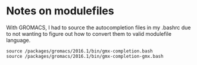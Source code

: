 # Notes on modulefiles

With GROMACS, I had to source the autocompletion files in my .bashrc due to not wanting to figure out how to convert them to valid modulefile language.

```
source /packages/gromacs/2016.1/bin/gmx-completion.bash
source /packages/gromacs/2016.1/bin/gmx-completion-gmx.bash
```
